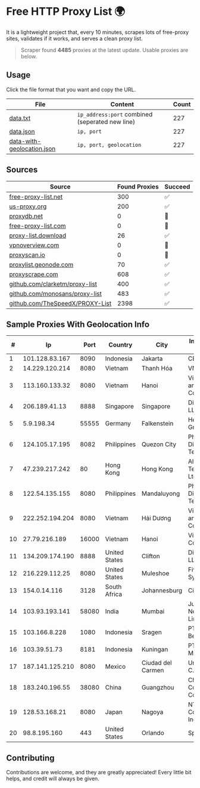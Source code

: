 
# Free HTTP Proxy List 🌍

It is a lightweight project that, every 10 minutes, scrapes lots of free-proxy sites, validates if it works, and serves a clean proxy list.


> Scraper found **4485** proxies at the latest update. Usable proxies are below.

## Usage

Click the file format that you want and copy the URL.


|File|Content|Count|
|----|-------|-----|
|[data.txt](https://raw.githubusercontent.com/themiralay/Proxy-List-World/master/data.txt)|`ip_address:port` combined (seperated new line)|227|
|[data.json](https://raw.githubusercontent.com/themiralay/Proxy-List-World/master/data.json)|`ip, port`|227|
|[data-with-geolocation.json](https://raw.githubusercontent.com/themiralay/Proxy-List-World/master/data-with-geolocation.json)|`ip, port, geolocation`|227|

## Sources

|Source|Found Proxies|Succeed|
|------|-------------|-------|
|[free-proxy-list.net](https://free-proxy-list.net)|300|✅|
|[us-proxy.org](https://www.us-proxy.org)|200|✅|
|[proxydb.net](http://proxydb.net)|0|🚫|
|[free-proxy-list.com](https://free-proxy-list.com/?page=&port=&type%5B%5D=http&type%5B%5D=https&up_time=0&search=Search)|0|🚫|
|[proxy-list.download](https://www.proxy-list.download/HTTP)|26|✅|
|[vpnoverview.com](https://vpnoverview.com/privacy/anonymous-browsing/free-proxy-servers)|0|🚫|
|[proxyscan.io](https://www.proxyscan.io)|0|🚫|
|[proxylist.geonode.com](https://proxylist.geonode.com/api/proxy-list?limit=300&page=1&sort_by=lastChecked&sort_type=desc&protocols=http,https)|70|✅|
|[proxyscrape.com](https://api.proxyscrape.com/v2/?request=displayproxies&protocol=http&timeout=10000&country=all&ssl=all&anonymity=all)|608|✅|
|[github.com/clarketm/proxy-list](https://raw.githubusercontent.com/clarketm/proxy-list/master/proxy-list-raw.txt)|400|✅|
|[github.com/monosans/proxy-list](https://raw.githubusercontent.com/monosans/proxy-list/main/proxies/http.txt)|483|✅|
|[github.com/TheSpeedX/PROXY-List](https://raw.githubusercontent.com/TheSpeedX/PROXY-List/master/http.txt)|2398|✅|


## Sample Proxies With Geolocation Info

|#|Ip|Port|Country|City|Internet Service Provider|
|-|--|----|-------|----|-------------------------|
|1|101.128.83.167|8090|Indonesia|Jakarta|CBN|
|2|14.229.120.214|8080|Vietnam|Thanh Hóa|VNPT|
|3|113.160.133.32|8080|Vietnam|Hanoi|VietNam Post and Telecom Corporation|
|4|206.189.41.13|8888|Singapore|Singapore|DigitalOcean, LLC|
|5|5.9.198.34|55555|Germany|Falkenstein|Hetzner Online GmbH|
|6|124.105.17.195|8082|Philippines|Quezon City|Philippine Long Distance Telephone Co.|
|7|47.239.217.242|80|Hong Kong|Hong Kong|Alibaba (US) Technology Co., Ltd.|
|8|122.54.135.155|8080|Philippines|Mandaluyong|Philippine Long Distance Telephone Co.|
|9|222.252.194.204|8080|Vietnam|Hải Dương|VietNam Post and Telecom Corporation|
|10|27.79.216.189|16000|Vietnam|Hanoi|Viettel Corporation|
|11|134.209.174.190|8888|United States|Clifton|DigitalOcean, LLC|
|12|216.229.112.25|8080|United States|Muleshoe|Five Area Systems, LLC|
|13|154.0.14.116|3128|South Africa|Johannesburg|Cisp IP3|
|14|103.93.193.141|58080|India|Mumbai|Juweriyah Networks Private Limited|
|15|103.166.8.228|1080|Indonesia|Sragen|PT Akses Bersama Sedaya|
|16|103.39.51.73|8181|Indonesia|Kuningan|PT. Mega Mentari Mandiri|
|17|187.141.125.210|8080|Mexico|Ciudad del Carmen|Uninet S.A. de C.V.|
|18|183.240.196.55|38080|China|Guangzhou|China Mobile Communications Corporation|
|19|128.53.168.21|8080|Japan|Nagoya|NTT PC Communications, Inc.|
|20|98.8.195.160|443|United States|Orlando|Spectrum|



## Contributing

Contributions are welcome, and they are greatly appreciated! Every
little bit helps, and credit will always be given.

